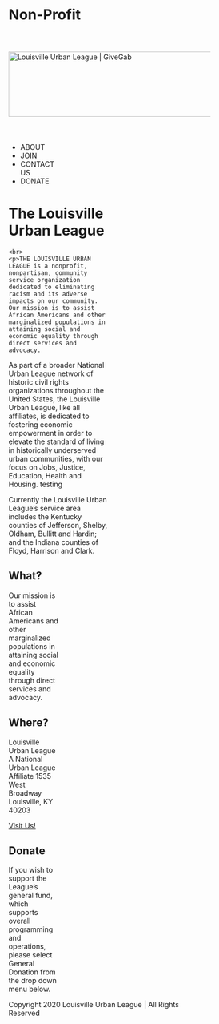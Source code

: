 # Non-Profit
<html>
<head>
<meta name="viewport" content="width=device-width, initial-scale=1.0">
<style>
* {
  box-sizing: border-box;
}

.row::after {
  content: "";
  clear: both;
  display: block;
}

[class*="col-"] {
  float: left;
  padding: 15px;
}

html {
  font-family: "Lucida Sans", sans-serif;
}

.header {
  background-color:black;
  color:white;
  padding: 12px;
}

.menu ul {
  list-style-type: none;
  margin: 0;
  padding: 0;
}

.menu li {
  padding: 8px;
  margin-bottom: 7px;
  background-color:black;
  color: #ffffff;
  box-shadow: 0 1px 3px rgba(0,0,0,0.12), 0 1px 2px rgba(0,0,0,0.24);
}

.menu li:hover {
  background-color:gray;
}

.aside {
  background-color:black;
  padding: 15px;
  color: #ffffff;
  text-align: center;
  font-size: 14px;
  box-shadow: 0 1px 3px rgba(0,0,0,0.12), 0 1px 2px rgba(0,0,0,0.24);
}

.footer {
  background-color:red;
  color: #ffffff;
  text-align: center;
  font-size: 12px;
  padding: 100px;
}

/* For desktop: */
.col-1 {width: 8.33%;}
.col-2 {width: 16.66%;}
.col-3 {width: 25%;}
.col-4 {width: 33.33%;}
.col-5 {width: 41.66%;}
.col-6 {width: 50%;}
.col-7 {width: 58.33%;}
.col-8 {width: 66.66%;}
.col-9 {width: 75%;}
.col-10 {width: 83.33%;}
.col-11 {width: 91.66%;}
.col-12 {width: 100%;}

@media only screen and (max-width: 768px) {
  /* For mobile phones: */
  [class*="col-"] {
    width: 100%;
  }
}
</style>
</head>
<body>

<div class="header">
  <img alt="Louisville Urban League | GiveGab" class="n3VNCb" src="https://user-content.givegab.com/uploads/group/cb_logo_supplement/444514/a99eb0dad9b6533e357ae7bfd724f15c196c1c14.png" data-noaft="1" jsname="HiaYvf" jsaction="load:XAeZkd;" style="width: 435px; height: 130.5px; margin: 37.8px 0px;">
</div>

<div class="row">
  <div class="col-3 menu">
    <ul>
    <li>ABOUT</li>
    <li>JOIN</li>
    <li>CONTACT US</li>
    <li>DONATE</li>
    </ul>
  </div>

  <div class="col-6">
    <h1>The Louisville Urban League</h1>

    <br>
    <p>THE LOUISVILLE URBAN LEAGUE is a nonprofit, nonpartisan, community service organization dedicated to eliminating racism and its adverse impacts on our community. Our mission is to assist African Americans and other marginalized populations in attaining social and economic equality through direct services and advocacy.

As part of a broader National Urban League network of historic civil rights organizations throughout the United States, the Louisville Urban League, like all affiliates, is dedicated to fostering economic empowerment in order to elevate the standard of living in historically underserved urban communities, with our focus on Jobs, Justice, Education, Health and Housing. testing

Currently the Louisville Urban League’s service area includes the Kentucky counties of Jefferson, Shelby, Oldham, Bullitt and Hardin; and the Indiana counties of Floyd, Harrison and Clark.</p>
  </div>

  <div class="col-3 right">
    <div class="aside">
      <h2>What?</h2>
      <p>Our mission is to assist African Americans and other marginalized populations in attaining social and economic equality through direct services and advocacy.</p>
      <h2>Where?</h2>
      <p>Louisville Urban League
A National Urban League Affiliate
1535 West Broadway
Louisville, KY 40203
<p><a href="https://www.google.com/maps/dir/38.2422373,-85.5303224/louisville+urban+league+maps/@38.2418977,-85.7946372,11z/data=!3m1!4b1!4m9!4m8!1m1!4e1!1m5!1m1!1s0x88696d4e29685dbd:0xffbcecce55a7d6d3!2m2!1d-85.777774!2d38.248914">Visit Us!</a></p></p>
      <h2>Donate</h2>
      <p>If you wish to support the League’s general fund, which supports overall programming and operations, please select General Donation from the drop down menu below.
  </div>
</div>

<div class="footer">
  <p>Copyright 2020 Louisville Urban League | All Rights Reserved </p>
</div>

</body>
</html>
